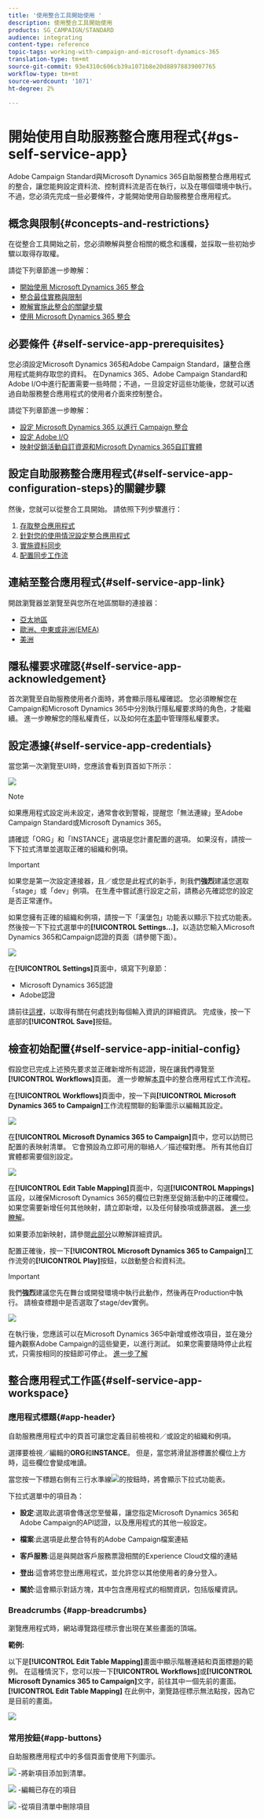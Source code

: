 ```yaml
---
title: '使用整合工具開始使用 '
description: 使用整合工具開始使用
products: SG_CAMPAIGN/STANDARD
audience: integrating
content-type: reference
topic-tags: working-with-campaign-and-microsoft-dynamics-365
translation-type: tm+mt
source-git-commit: 93e4310c606cb39a1071b8e20d88978839007765
workflow-type: tm+mt
source-wordcount: '1071'
ht-degree: 2%

---
```



# 開始使用自助服務整合應用程式{#gs-self-service-app}

Adobe Campaign Standard與Microsoft Dynamics 365自助服務整合應用程式的整合，讓您能夠設定資料流、控制資料流是否在執行，以及在哪個環境中執行。 不過，您必須先完成一些必要條件，才能開始使用自助服務整合應用程式。

## 概念與限制{#concepts-and-restrictions}

在從整合工具開始之前，您必須瞭解與整合相關的概念和護欄，並採取一些初始步驟以取得存取權。

請從下列章節進一步瞭解：

* [開始使用 Microsoft Dynamics 365 整合](../../integrating/using/d365-acs-get-started.md)
* [整合最佳實務與限制](../../integrating/using/d365-acs-notices-and-recommendations.md)
* [瞭解實施此整合的關鍵步驟](../../integrating/using/d365-acs-get-started.md#request-and-implement-this-integration)
* [使用 Microsoft Dynamics 365 整合](../../integrating/using/d365-acs-using-the-integration.md)

## 必要條件 {#self-service-app-prerequisites}

您必須設定Microsoft Dynamics 365和Adobe Campaign Standard，讓整合應用程式能夠存取您的資料。 在Dynamics 365、Adobe Campaign Standard和Adobe I/O中進行配置需要一些時間；不過，一旦設定好這些功能後，您就可以透過自助服務整合應用程式的使用者介面來控制整合。

請從下列章節進一步瞭解：

* [設定 Microsoft Dynamics 365 以進行 Campaign 整合](../../integrating/using/d365-acs-configure-d365.md)
* [設定 Adobe I/O](../../integrating/using/d365-acs-configure-adobe-io.md)
* [映射促銷活動自訂資源和Microsoft Dynamics 365自訂實體](../../integrating/using/d365-acs-notices-and-recommendations.md)

## 設定自助服務整合應用程式{#self-service-app-configuration-steps}的關鍵步驟

然後，您就可以從整合工具開始。 請依照下列步驟進行：

1. [存取整合應用程式](../../integrating/using/d365-acs-self-service-app-control-access.md)
1. [針對您的使用情況設定整合應用程式](../../integrating/using/d365-acs-self-service-app-settings.md)
1. [實施資料同步](../../integrating/using/d365-acs-self-service-app-data-sync.md)
1. [配置同步工作流](../../integrating/using/d365-acs-self-service-app-workflows.md)

## 連結至整合應用程式{#self-service-app-link}

開啟瀏覽器並瀏覽至與您所在地區關聯的連接器：

* [亞太地區](https://d365-acs-ap.ea.adobe.com/)
* [歐洲、中東或非洲(EMEA)](https://d365-acs-em.ea.adobe.com/)
* [美洲](https://d365-acs-am.ea.adobe.com/)

## 隱私權要求確認{#self-service-app-acknowledgement}

首次瀏覽至自助服務使用者介面時，將會顯示隱私權確認。 您必須瞭解您在Campaign和Microsoft Dynamics 365中分別執行隱私權要求時的角色，才能繼續。
進一步瞭解您的隱私權責任，以及如何在[本節](../../integrating/using/d365-acs-notices-and-recommendations.md#acs-msdyn-manage-privacy)中管理隱私權要求。

## 設定憑據{#self-service-app-credentials}

當您第一次瀏覽至UI時，您應該會看到頁首如下所示：

![](assets/do-not-localize/d365-to-acs-ui-header.png)

>[!NOTE]
>
> 如果應用程式設定尚未設定，通常會收到警報，提醒您「無法連線」至Adobe Campaign Standard或Microsoft Dynamics 365。

請確認「ORG」和「INSTANCE」選項是您計畫配置的選項。  如果沒有，請按一下下拉式清單並選取正確的組織和例項。

>[!IMPORTANT]
>
> 如果您是第一次設定連接器，且／或您是此程式的新手，則我們&#x200B;**強烈**&#x200B;建議您選取「stage」或「dev」例項。 在生產中嘗試進行設定之前，請務必先確認您的設定是否正常運作。

如果您擁有正確的組織和例項，請按一下「漢堡包」功能表以顯示下拉式功能表。 然後按一下下拉式選單中的&#x200B;**[!UICONTROL Settings...]**，以造訪您輸入Microsoft Dynamics 365和Campaign認證的頁面（請參閱下面）。

![](assets/do-not-localize/d365-to-acs-ui-page-workflows-menu-pointers.png)

在&#x200B;**[!UICONTROL Settings]**&#x200B;頁面中，填寫下列章節：

* Microsoft Dynamics 365認證
* Adobe認證

請前往[這裡](../../integrating/using/d365-acs-self-service-app-settings.md)，以取得有關在何處找到每個輸入資訊的詳細資訊。 完成後，按一下底部的&#x200B;**[!UICONTROL Save]**&#x200B;按鈕。

## 檢查初始配置{#self-service-app-initial-config}

假設您已完成上述預先要求並正確新增所有認證，現在讓我們導覽至&#x200B;**[!UICONTROL Workflows]**&#x200B;頁面。 進一步瞭解[本頁](../../integrating/using/d365-acs-self-service-app-workflows.md)中的整合應用程式工作流程。

在&#x200B;**[!UICONTROL Workflows]**&#x200B;頁面中，按一下與&#x200B;**[!UICONTROL Microsoft Dynamics 365 to Campaign]**&#x200B;工作流程關聯的鉛筆圖示以編輯其設定。

![](assets/do-not-localize/d365-to-acs-ui-page-workflows-ingress-edit-pointer.png)

在&#x200B;**[!UICONTROL Microsoft Dynamics 365 to Campaign]**&#x200B;頁中，您可以訪問已配置的表映射清單。  它會預設為立即可用的聯絡人／描述檔對應。 所有其他自訂實體都需要個別設定。

![](assets/do-not-localize/d365-to-acs-ui-page-ingress-top-pointers.png)

在&#x200B;**[!UICONTROL Edit Table Mapping]**&#x200B;頁面中，勾選&#x200B;**[!UICONTROL Mappings]**&#x200B;區段，以確保Microsoft Dynamics 365的欄位已對應至促銷活動中的正確欄位。 如果您需要新增任何其他映射，請立即新增，以及任何替換項或篩選器。 [進一步瞭解](../../integrating/using/d365-acs-self-service-app-data-sync.md)。

如果要添加新映射，請參閱[此部分](../../integrating/using/d365-acs-self-service-app-data-sync.md#add-a-new-mapping)以瞭解詳細資訊。

配置正確後，按一下&#x200B;**[!UICONTROL Microsoft Dynamics 365 to Campaign]**&#x200B;工作流旁的&#x200B;**[!UICONTROL Play]**&#x200B;按鈕，以啟動整合和資料流。

>[!IMPORTANT]
>
>我們&#x200B;**強烈**&#x200B;建議您先在舞台或開發環境中執行此動作，然後再在Production中執行。 請檢查標題中是否選取了stage/dev實例。


![](assets/do-not-localize/d365-to-acs-ui-page-workflows-ingress-play-pointer.png)

在執行後，您應該可以在Microsoft Dynamics 365中新增或修改項目，並在幾分鐘內觀察Adobe Campaign的這些變更，以進行測試。 如果您需要隨時停止此程式，只需按相同的按鈕即可停止。 [進一步了解](../../integrating/using/d365-acs-self-service-app-workflows.md#workflow-status)


## 整合應用程式工作區{#self-service-app-workspace}

### 應用程式標題{#app-header}

自助服務應用程式中的頁首可讓您定義目前檢視和／或設定的組織和例項。

選擇要檢視／編輯的&#x200B;**ORG**&#x200B;和&#x200B;**INSTANCE**。 但是，當您將滑鼠游標置於欄位上方時，這些欄位會變成唯讀。

當您按一下標題右側有三行水準線![](assets//do-not-localize/d365-to-acs-icon-hamburger.png)的按鈕時，將會顯示下拉式功能表。

下拉式選單中的項目為：

* **設定**:選取此選項會傳送您至螢幕，讓您指定Microsoft Dynamics 365和Adobe Campaign的API認證，以及應用程式的其他一般設定。

* **檔案**:此選項是此整合特有的Adobe Campaign檔案連結

* **客戶服務**:這是與開啟客戶服務票證相關的Experience Cloud文檔的連結

* **登出**:這會將您登出應用程式，並允許您以其他使用者的身分登入。

* **關於**:這會顯示對話方塊，其中包含應用程式的相關資訊，包括版權資訊。

### Breadcrumbs {#app-breadcrumbs}

瀏覽應用程式時，網站導覽路徑標示會出現在某些畫面的頂端。

**範例:**

以下是&#x200B;**[!UICONTROL Edit Table Mapping]**&#x200B;畫面中顯示階層連結和頁面標題的範例。 在這種情況下，您可以按一下&#x200B;**[!UICONTROL Workflows]**&#x200B;或&#x200B;**[!UICONTROL Microsoft Dynamics 365 to Campaign]**&#x200B;文字，前往其中一個先前的畫面。 **[!UICONTROL Edit Table Mapping]** 在此例中，瀏覽路徑標示無法點按，因為它是目前的畫面。

![](assets/do-not-localize/d365-to-acs-breadcrumbs-ingress.png)

### 常用按鈕{#app-buttons}

自助服務應用程式中的多個頁面會使用下列圖示。

![](assets/do-not-localize/d365-to-acs-icon-add.png) -將新項目添加到清單。

![](assets/do-not-localize/d365-to-acs-icon-edit.png) -編輯已存在的項目

![](assets/do-not-localize/d365-to-acs-icon-delete.png) -從項目清單中刪除項目
